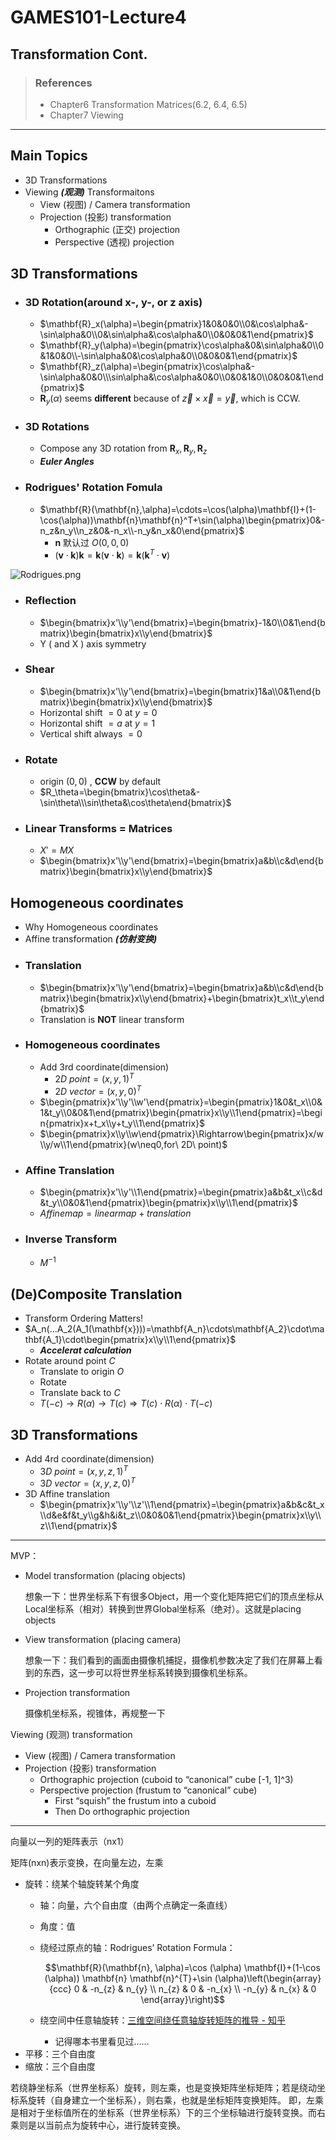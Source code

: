 # GAMES101-Lecture4
## Transformation Cont.
>### References
>* Chapter6 Transformation Matrices(6.2, 6.4, 6.5)
>* Chapter7 Viewing
***

## Main Topics
* 3D Transformations
* Viewing ***(观测)*** Transformaitons
  * View (视图) / Camera transformation
  * Projection (投影) transformation
    * Orthographic (正交) projection
    * Perspective (透视) projection

## 3D Transformations

* ### 3D Rotation(around x-, y-, or z axis)
  * $\mathbf{R}_x(\alpha)=\begin{pmatrix}1&0&0&0\\0&\cos\alpha&-\sin\alpha&0\\0&\sin\alpha&\cos\alpha&0\\0&0&0&1\end{pmatrix}$
  * $\mathbf{R}_y(\alpha)=\begin{pmatrix}\cos\alpha&0&\sin\alpha&0\\0&1&0&0\\-\sin\alpha&0&\cos\alpha&0\\0&0&0&1\end{pmatrix}$
  * $\mathbf{R}_z(\alpha)=\begin{pmatrix}\cos\alpha&-\sin\alpha&0&0\\\sin\alpha&\cos\alpha&0&0\\0&0&1&0\\0&0&0&1\end{pmatrix}$
  * $\mathbf{R}_y(\alpha)$ seems **different** because of $\vec{z}\times\vec{x}=\vec{y}$, which is CCW.

* ### 3D Rotations
  * Compose any 3D rotation from $\mathbf{R}_x,\mathbf{R}_y,\mathbf{R}_z$
  * ***Euler Angles***

* ### Rodrigues' Rotation Fomula
  * $\mathbf{R}(\mathbf{n},\alpha)=\cdots=\cos(\alpha)\mathbf{I}+(1-\cos(\alpha))\mathbf{n}\mathbf{n}^T+\sin(\alpha)\begin{pmatrix}0&-n_z&n_y\\n_z&0&-n_x\\-n_y&n_x&0\end{pmatrix}$
    * $\mathbf{n}$ 默认过 $O(0,0,0)$
    * $(\mathbf{v}\cdot\mathbf{k})\mathbf{k}=\mathbf{k}(\mathbf{v}\cdot\mathbf{k})=\mathbf{k}(\mathbf{k}^T\cdot\mathbf{v})$

![Rodrigues.png](https://i.loli.net/2021/11/18/YENoKLIbBMDehm4.png)








* ### Reflection
    - $\begin{bmatrix}x'\\y'\end{bmatrix}=\begin{bmatrix}-1&0\\0&1\end{bmatrix}\begin{bmatrix}x\\y\end{bmatrix}$
    - Y ( and X ) axis symmetry
* ### Shear
    - $\begin{bmatrix}x'\\y'\end{bmatrix}=\begin{bmatrix}1&a\\0&1\end{bmatrix}\begin{bmatrix}x\\y\end{bmatrix}$
    - Horizontal shift $=0$ at $y=0$
    - Horizontal shift $=a$ at $y=1$
    - Vertical shift always $=0$
* ### Rotate
    - origin $(0,0)$ , **CCW** by default
    - $R_\theta=\begin{bmatrix}\cos\theta&-\sin\theta\\\sin\theta&\cos\theta\end{bmatrix}$
* ### Linear Transforms = Matrices
    - $X'=MX$
    - $\begin{bmatrix}x'\\y'\end{bmatrix}=\begin{bmatrix}a&b\\c&d\end{bmatrix}\begin{bmatrix}x\\y\end{bmatrix}$

## Homogeneous coordinates
* Why Homogeneous coordinates
* Affine transformation ***(仿射变换)***
* ### Translation
    - $\begin{bmatrix}x'\\y'\end{bmatrix}=\begin{bmatrix}a&b\\c&d\end{bmatrix}\begin{bmatrix}x\\y\end{bmatrix}+\begin{bmatrix}t_x\\t_y\end{bmatrix}$
    - Translation is **NOT** linear transform
* ### Homogeneous coordinates
    - Add 3rd coordinate(dimension)
        - $2D\ point = (x,y,1)^T$
        - $2D\ vector = (x,y,0)^T$
    - $\begin{pmatrix}x'\\y'\\w'\end{pmatrix}=\begin{pmatrix}1&0&t_x\\0&1&t_y\\0&0&1\end{pmatrix}\begin{pmatrix}x\\y\\1\end{pmatrix}=\begin{pmatrix}x+t_x\\y+t_y\\1\end{pmatrix}$
    - $\begin{pmatrix}x\\y\\w\end{pmatrix}\Rightarrow\begin{pmatrix}x/w\\y/w\\1\end{pmatrix}(w\neq0,for\ 2D\ point)$
* ### Affine Translation
    - $\begin{pmatrix}x'\\y'\\1\end{pmatrix}=\begin{pmatrix}a&b&t_x\\c&d&t_y\\0&0&1\end{pmatrix}\begin{pmatrix}x\\y\\1\end{pmatrix}$
    - $Affine map = linear map + translation$
* ### Inverse Transform
  - $M^{-1}$

## (De)Composite Translation
* Transform Ordering Matters!
* $A_n(...A_2(A_1(\mathbf{x})))=\mathbf{A_n}\cdots\mathbf{A_2}\cdot\mathbf{A_1}\cdot\begin{pmatrix}x\\y\\1\end{pmatrix}$
    - ***Accelerat calculation***
* Rotate around point $C$
    - Translate to origin $O$
    - Rotate
    - Translate back to $C$
    - $T(-c)\rightarrow R(\alpha)\rightarrow T(c) \Longrightarrow T(c)\cdot R(\alpha)\cdot T(-c)$

## 3D Transformations
* Add 4rd coordinate(dimension)
    - $3D\ point = (x,y,z,1)^T$
    - $3D\ vector = (x,y,z,0)^T$
* 3D Affine translation
    - $\begin{pmatrix}x'\\y'\\z'\\1\end{pmatrix}=\begin{pmatrix}a&b&c&t_x\\d&e&f&t_y\\g&h&i&t_z\\0&0&0&1\end{pmatrix}\begin{pmatrix}x\\y\\z\\1\end{pmatrix}$




---

MVP：

- Model transformation (placing objects)
    
    想象一下：世界坐标系下有很多Object，用一个变化矩阵把它们的顶点坐标从Local坐标系（相对）转换到世界Global坐标系（绝对）。这就是placing objects
    
- View transformation (placing camera)
    
    想象一下：我们看到的画面由摄像机捕捉，摄像机参数决定了我们在屏幕上看到的东西，这一步可以将世界坐标系转换到摄像机坐标系。
    
- Projection transformation
    
    摄像机坐标系，视锥体，再规整一下
    

Viewing (观测) transformation

- View (视图) / Camera transformation
- Projection (投影) transformation
    - Orthographic projection (cuboid to “canonical” cube [-1, 1]^3)
    - Perspective projection (frustum to “canonical” cube)
        - First “squish” the frustum into a cuboid
        - Then Do orthographic projection

---

向量以一列的矩阵表示（nx1）

矩阵(nxn)表示变换，在向量左边，左乘

- 旋转：绕某个轴旋转某个角度
    - 轴：向量，六个自由度（由两个点确定一条直线）
    - 角度：值
    - 绕经过原点的轴：Rodrigues’ Rotation Formula：
        
        $$\mathbf{R}(\mathbf{n}, \alpha)=\cos (\alpha) \mathbf{I}+(1-\cos (\alpha)) \mathbf{n} \mathbf{n}^{T}+\sin (\alpha)\left(\begin{array}{ccc} 0 & -n_{z} & n_{y} \\ n_{z} & 0 & -n_{x} \\ -n_{y} & n_{x} & 0 \end{array}\right)$$
        
    - 绕空间中任意轴旋转：[三维空间绕任意轴旋转矩阵的推导 - 知乎](https://zhuanlan.zhihu.com/p/56587491)
        - 记得哪本书里看见过……
- 平移：三个自由度
- 缩放：三个自由度

若绕静坐标系（世界坐标系）旋转，则左乘，也是变换矩阵坐标矩阵；若是绕动坐标系旋转（自身建立一个坐标系），则右乘，也就是坐标矩阵变换矩阵。 即，左乘是相对于坐标值所在的坐标系（世界坐标系）下的三个坐标轴进行旋转变换。而右乘则是以当前点为旋转中心，进行旋转变换。